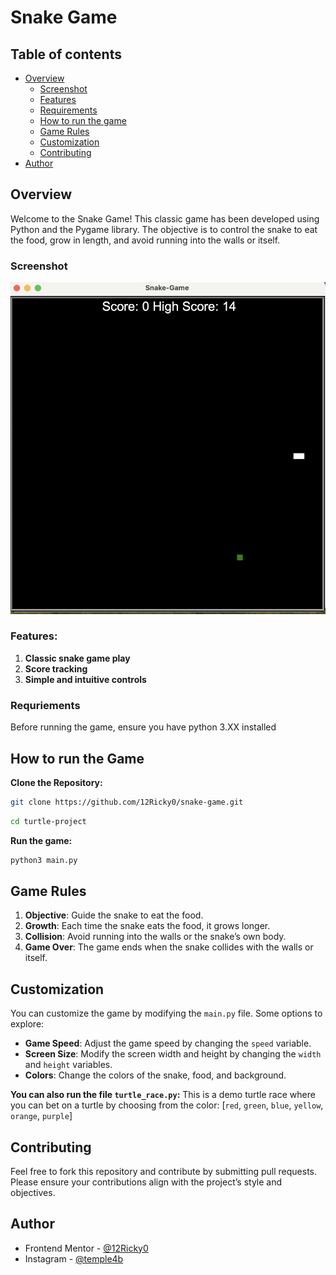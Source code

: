 # Snake Game

## Table of contents

- [Overview](#overview)
  - [Screenshot](#screenshot)
  - [Features](#features)
  - [Requirements](#requriements)
  - [How to run the game](#how-to-run-the-game)
  - [Game Rules](#game-rules)
  - [Customization](#customization)
  - [Contributing](#contributing)
- [Author](#author)

## Overview

Welcome to the Snake Game! This classic game has been developed using Python and the Pygame library. 
The objective is to control the snake to eat the food, grow in length, and avoid running into the walls or itself.

### Screenshot

![/sc.png](/sc.png)

### Features:

1. **Classic snake game play**
2. **Score tracking**
3. **Simple and intuitive controls**


### Requriements

Before running the game, ensure you have python 3.XX installed

## How to run the Game

**Clone the Repository:**

```bash
git clone https://github.com/12Ricky0/snake-game.git
```

```bash
cd turtle-project
```
**Run the game:**

```bash
python3 main.py
```

## Game Rules

1. **Objective**: Guide the snake to eat the food.
2. **Growth**: Each time the snake eats the food, it grows longer.
3. **Collision**: Avoid running into the walls or the snake’s own body.
4. **Game Over**: The game ends when the snake collides with the walls or itself.

## Customization

You can customize the game by modifying the `main.py` file. Some options to explore:

- **Game Speed**: Adjust the game speed by changing the `speed` variable.
- **Screen Size**: Modify the screen width and height by changing the `width` and `height` variables.
- **Colors**: Change the colors of the snake, food, and background.

**You can also run the file `turtle_race.py`:**
This is a demo turtle race where you can bet on a turtle by choosing from the color:
[`red`, `green`, `blue`, `yellow`, `orange`, `purple`]

## Contributing

Feel free to fork this repository and contribute by submitting pull requests. 
Please ensure your contributions align with the project’s style and objectives.

## Author

- Frontend Mentor - [@12Ricky0](https://www.frontendmentor.io/profile/12Ricky0)
- Instagram - [@temple4b](https://www.instagram.com/temple4b)

